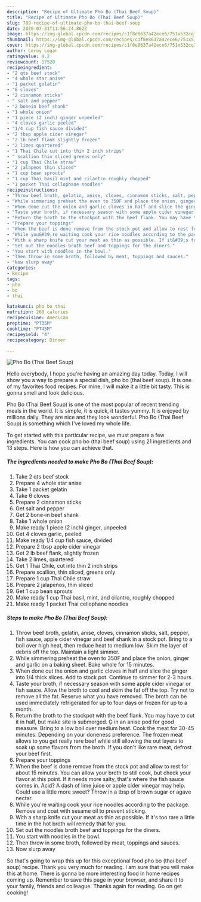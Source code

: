 ```yaml
---
description: "Recipe of Ultimate Pho Bo (Thai Beef Soup)"
title: "Recipe of Ultimate Pho Bo (Thai Beef Soup)"
slug: 789-recipe-of-ultimate-pho-bo-thai-beef-soup
date: 2020-07-31T11:56:24.862Z
image: https://img-global.cpcdn.com/recipes/c1f8e8637a42ece6/751x532cq70/pho-bo-thai-beef-soup-recipe-main-photo.jpg
thumbnail: https://img-global.cpcdn.com/recipes/c1f8e8637a42ece6/751x532cq70/pho-bo-thai-beef-soup-recipe-main-photo.jpg
cover: https://img-global.cpcdn.com/recipes/c1f8e8637a42ece6/751x532cq70/pho-bo-thai-beef-soup-recipe-main-photo.jpg
author: Leroy Logan
ratingvalue: 4.2
reviewcount: 17520
recipeingredient:
- "2 qts beef stock"
- "4 whole star anise"
- "1 packet gelatin"
- "6 cloves"
- "2 cinnamon sticks"
- " salt and pepper"
- "2 bonein beef shank"
- "1 whole onion"
- "1 piece (2 inch) ginger unpeeled"
- "4 cloves garlic peeled"
- "1/4 cup fish sauce divided"
- "2 tbsp apple cider vinegar"
- "2 lb beef flank slightly frozen"
- "2 limes quartered"
- "1 Thai Chile cut into thin 2 inch strips"
- " scallion thin sliced greens only"
- "1 cup Thai Chile straw"
- "2 jalapeos thin sliced"
- "1 cup bean sprouts"
- "1 cup Thai basil mint and cilantro roughly chopped"
- "1 packet Thai cellophane noodles"
recipeinstructions:
- "Throw beef broth, gelatin, anise, cloves, cinnamon sticks, salt, pepper, fish sauce, apple cider vinegar and beef shank in a stock pot. Bring to a boil over high heat, then reduce heat to medium low. Skim the layer of debris off the top. Maintain a light simmer."
- "While simmering preheat the oven to 350F and place the onion, ginger and garlic on a baking sheet. Bake whole for 15 minutes."
- "When done cut the onion and garlic cloves in half and slice the ginger into 1/4 thick slices. Add to stock pot. Continue to simmer for 2-3 hours."
- "Taste your broth, if necessary season with some apple cider vinegar or fish sauce. Allow the broth to cool and skim the fat off the top. Try not to remove all the fat. Reserve what you have removed. The broth can be used immediately refrigerated for up to four days or frozen for up to a month."
- "Return the broth to the stockpot with the beef flank. You may have to cut it in half, but make site is submerged. Ģ in an anise pod for good measure. Bring to a low boil over medium heat. Cook the meat for 30-45 minutes. Depending on your doneness preference. The frozen meat allows to you get really rare beef while still allowing the out layers to soak up some flavors from the broth. If you don&#39;t like rare meat, defrost your beef first."
- "Prepare your toppings"
- "When the beef is done remove from the stock pot and allow to rest for about 15 minutes. You can allow your broth to still cook, but check your flavor at this point. If it needs more salty, that&#39;s where the fish sauce comes in. Acid? A dash of lime juice or apple cider vinegar may help. Could use a little more sweet? Throw in a tbsp of brown sugar or agave nectar."
- "While you&#39;re waiting cook your rice noodles according to the package. Remove and coat with sesame oil to prevent sticking."
- "With a sharp knife cut your meat as thin as possible. If it&#39;s too rare a little time in the hot broth will remedy that for you."
- "Set out the noodles broth beef and toppings for the diners."
- "You start with noodles in the bowl."
- "Then throw in some broth, followed by meat, toppings and sauces."
- "Now slurp away"
categories:
- Recipe
tags:
- pho
- bo
- thai

katakunci: pho bo thai 
nutrition: 260 calories
recipecuisine: American
preptime: "PT35M"
cooktime: "PT45M"
recipeyield: "4"
recipecategory: Dinner

---
```



![Pho Bo (Thai Beef Soup)](https://img-global.cpcdn.com/recipes/c1f8e8637a42ece6/751x532cq70/pho-bo-thai-beef-soup-recipe-main-photo.jpg)

Hello everybody, I hope you're having an amazing day today. Today, I will show you a way to prepare a special dish, pho bo (thai beef soup). It is one of my favorites food recipes. For mine, I will make it a little bit tasty. This is gonna smell and look delicious.



Pho Bo (Thai Beef Soup) is one of the most popular of recent trending meals in the world. It is simple, it is quick, it tastes yummy. It is enjoyed by millions daily. They are nice and they look wonderful. Pho Bo (Thai Beef Soup) is something which I've loved my whole life.


To get started with this particular recipe, we must prepare a few ingredients. You can cook pho bo (thai beef soup) using 21 ingredients and 13 steps. Here is how you can achieve that.

<!--inarticleads1-->

##### The ingredients needed to make Pho Bo (Thai Beef Soup):

1. Take 2 qts beef stock
1. Prepare 4 whole star anise
1. Take 1 packet gelatin
1. Take 6 cloves
1. Prepare 2 cinnamon sticks
1. Get  salt and pepper
1. Get 2 bone-in beef shank
1. Take 1 whole onion
1. Make ready 1 piece (2 inch) ginger, unpeeled
1. Get 4 cloves garlic, peeled
1. Make ready 1/4 cup fish sauce, divided
1. Prepare 2 tbsp apple cider vinegar
1. Get 2 lb beef flank, slightly frozen
1. Take 2 limes, quartered
1. Get 1 Thai Chile, cut into thin 2 inch strips
1. Prepare  scallion, thin sliced, greens only
1. Prepare 1 cup Thai Chile straw
1. Prepare 2 jalapeños, thin sliced
1. Get 1 cup bean sprouts
1. Make ready 1 cup Thai basil, mint, and cilantro, roughly chopped
1. Make ready 1 packet Thai cellophane noodles




<!--inarticleads2-->

##### Steps to make Pho Bo (Thai Beef Soup):

1. Throw beef broth, gelatin, anise, cloves, cinnamon sticks, salt, pepper, fish sauce, apple cider vinegar and beef shank in a stock pot. Bring to a boil over high heat, then reduce heat to medium low. Skim the layer of debris off the top. Maintain a light simmer.
1. While simmering preheat the oven to 350F and place the onion, ginger and garlic on a baking sheet. Bake whole for 15 minutes.
1. When done cut the onion and garlic cloves in half and slice the ginger into 1/4 thick slices. Add to stock pot. Continue to simmer for 2-3 hours.
1. Taste your broth, if necessary season with some apple cider vinegar or fish sauce. Allow the broth to cool and skim the fat off the top. Try not to remove all the fat. Reserve what you have removed. The broth can be used immediately refrigerated for up to four days or frozen for up to a month.
1. Return the broth to the stockpot with the beef flank. You may have to cut it in half, but make site is submerged. Ģ in an anise pod for good measure. Bring to a low boil over medium heat. Cook the meat for 30-45 minutes. Depending on your doneness preference. The frozen meat allows to you get really rare beef while still allowing the out layers to soak up some flavors from the broth. If you don&#39;t like rare meat, defrost your beef first.
1. Prepare your toppings
1. When the beef is done remove from the stock pot and allow to rest for about 15 minutes. You can allow your broth to still cook, but check your flavor at this point. If it needs more salty, that&#39;s where the fish sauce comes in. Acid? A dash of lime juice or apple cider vinegar may help. Could use a little more sweet? Throw in a tbsp of brown sugar or agave nectar.
1. While you&#39;re waiting cook your rice noodles according to the package. Remove and coat with sesame oil to prevent sticking.
1. With a sharp knife cut your meat as thin as possible. If it&#39;s too rare a little time in the hot broth will remedy that for you.
1. Set out the noodles broth beef and toppings for the diners.
1. You start with noodles in the bowl.
1. Then throw in some broth, followed by meat, toppings and sauces.
1. Now slurp away




So that's going to wrap this up for this exceptional food pho bo (thai beef soup) recipe. Thank you very much for reading. I am sure that you will make this at home. There is gonna be more interesting food in home recipes coming up. Remember to save this page in your browser, and share it to your family, friends and colleague. Thanks again for reading. Go on get cooking!
